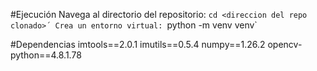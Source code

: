 #Ejecución
Navega al directorio del repositorio: `cd <direccion del repo clonado>´
Crea un entorno virtual: `python -m venv venv`




#Dependencias
imtools==2.0.1
imutils==0.5.4
numpy==1.26.2
opencv-python==4.8.1.78